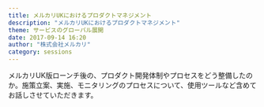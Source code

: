 ```yaml
---
title: メルカリUKにおけるプロダクトマネジメント
description: "メルカリUKにおけるプロダクトマネジメント"
theme: サービスのグローバル展開
date: 2017-09-14 16:20
author: "株式会社メルカリ"
category: sessions
---
```

メルカリUK版ローンチ後の、プロダクト開発体制やプロセスをどう整備したのか。施策立案、実施、モニタリングのプロセスについて、使用ツールなど含めてお話しさせていただきます。
